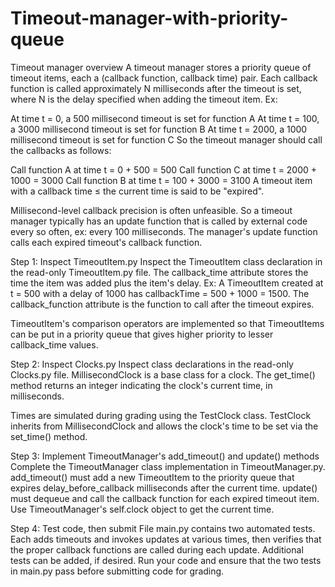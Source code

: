 # Timeout-manager-with-priority-queue
Timeout manager overview
A timeout manager stores a priority queue of timeout items, each a (callback function, callback time) pair. Each callback function is called approximately N milliseconds after the timeout is set, where N is the delay specified when adding the timeout item. Ex:

At time t = 0, a 500 millisecond timeout is set for function A
At time t = 100, a 3000 millisecond timeout is set for function B
At time t = 2000, a 1000 millisecond timeout is set for function C
So the timeout manager should call the callbacks as follows:

Call function A at time t = 0 + 500 = 500
Call function C at time t = 2000 + 1000 = 3000
Call function B at time t = 100 + 3000 = 3100
A timeout item with a callback time ≤ the current time is said to be "expired".

Millisecond-level callback precision is often unfeasible. So a timeout manager typically has an update function that is called by external code every so often, ex: every 100 milliseconds. The manager's update function calls each expired timeout's callback function.


Step 1: Inspect TimeoutItem.py
Inspect the TimeoutItem class declaration in the read-only TimeoutItem.py file. The callback_time attribute stores the time the item was added plus the item's delay. Ex: A TimeoutItem created at t = 500 with a delay of 1000 has callbackTime = 500 + 1000 = 1500. The callback_function attribute is the function to call after the timeout expires.

TimeoutItem's comparison operators are implemented so that TimeoutItems can be put in a priority queue that gives higher priority to lesser callback_time values.


Step 2: Inspect Clocks.py
Inspect class declarations in the read-only Clocks.py file. MillisecondClock is a base class for a clock. The get_time() method returns an integer indicating the clock's current time, in milliseconds.

Times are simulated during grading using the TestClock class. TestClock inherits from MillisecondClock and allows the clock's time to be set via the set_time() method.


Step 3: Implement TimeoutManager's add_timeout() and update() methods
Complete the TimeoutManager class implementation in TimeoutManager.py. add_timeout() must add a new TimeoutItem to the priority queue that expires delay_before_callback milliseconds after the current time. update() must dequeue and call the callback function for each expired timeout item. Use TimeoutManager's self.clock object to get the current time.


Step 4: Test code, then submit
File main.py contains two automated tests. Each adds timeouts and invokes updates at various times, then verifies that the proper callback functions are called during each update. Additional tests can be added, if desired. Run your code and ensure that the two tests in main.py pass before submitting code for grading.
